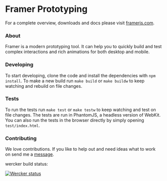 # Framer Prototyping

For a complete overview, downloads and docs please visit [framerjs.com](http://www.framerjs.com).

### About

Framer is a modern prototyping tool. It can help you to quickly build and test complex interactions and rich animations for both desktop and mobile.

### Developing

To start developing, clone the code and install the dependencies with `npm install`. To make a new build run `make build` or `make buildw` to keep watching and rebuild on file changes.

### Tests

To run the tests run `make test` or `make testw` to keep watching and test on file changes. The tests are run in PhantomJS, a headless version of WebKit. You can also run the tests in the browser directly by simply opening `test/index.html`.

### Contributing

We love contributions. If you like to help out and need ideas what to work on send me a [message](mailto:koen+framer@madebysofa.com).

wercker build status:

[![Wercker status](https://app.wercker.com/status/8e5d02248bfd387acebdf177fba5f6b1)](https://app.wercker.com/project/bykey/8e5d02248bfd387acebdf177fba5f6b1)
